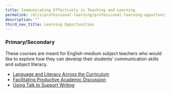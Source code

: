 ```yaml
---
title: Communicating Effectively in Teaching and Learning
permalink: /elis/professional-learning/professional-learning-opportunities/communicating-effectively/
description: ""
third_nav_title: Learning Opportunities
---
```

### Primary/Secondary


These courses are meant for English-medium subject teachers who would like to explore how they can develop their students’ communication skills and subject literacy.

*   [Language and Literacy Across the Curriculum](/elis/professional-learning/professional-learning-opportunities/language-literacy-across-curriculum/)
*   [Facilitating Productive Academic Discussion](/elis/professional-learning/professional-learning-opportunities/facilitating-academic-discussion/)
*   [Using Talk to Support Writing](/elis/professional-learning/professional-learning-opportunities/using-talk-to-support-writing/)